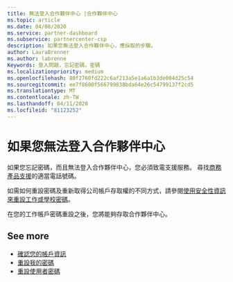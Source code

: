 ```yaml
---
title: 無法登入合作夥伴中心 |合作夥伴中心
ms.topic: article
ms.date: 04/08/2020
ms.service: partner-dashboard
ms.subservice: partnercenter-csp
description: 如果您無法登入合作夥伴中心，應採取的步驟。
author: LauraBrenner
ms.author: labrenne
Keywords: 登入問題，忘記密碼，密碼
ms.localizationpriority: medium
ms.openlocfilehash: 80f2760fd222c6af213a5e1a6a1b3de004d25c54
ms.sourcegitcommit: ee7f8600f566799838bda64e26c54799137f2cd5
ms.translationtype: MT
ms.contentlocale: zh-TW
ms.lasthandoff: 04/11/2020
ms.locfileid: "81123252"
---
```

# <a name="if-you-cant-sign-into-partner-center"></a>如果您無法登入合作夥伴中心

如果您忘記密碼，而且無法登入合作夥伴中心，您必須致電支援服務。 尋找[商務產品支援](https://docs.microsoft.com/microsoft-365/admin/contact-support-for-business-products?view=o365-worldwide&tabs=phone#ID0EAADAAA=Phone_support_)的適當電話號碼。 

如需如何重設密碼及重新取得公司帳戶存取權的不同方式，請參閱[使用安全性資訊來重設工作或學校密碼](https://docs.microsoft.com/azure/active-directory/user-help/active-directory-passwords-update-your-own-password#how-to-change-your-password)。

在您的工作帳戶密碼重設之後，您將能夠存取合作夥伴中心。 

## <a name="see-more"></a>See more

- [確認您的帳戶資訊](verification-responses.md)
- [重設我的密碼](reset-my-pasword.md)
- [重設使用者密碼](reset-a-user-password.md)

